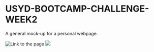 # USYD-BOOTCAMP-CHALLENGE-WEEK2

A general mock-up for a personal webpage.

![Link to the page](https://william-figure.github.io/USYD-BOOTCAMP-CHALLENGE-WEEK2/)
![](https://github.com/William-figure/USYD-BOOTCAMP-CHALLENGE-WEEK2/blob/main/assets/img/Screen%20Recording%202024-06-10%20at%2011.34.40%20pm.gif)
